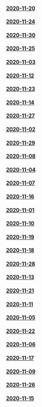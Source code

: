 #### [2020-11-20](2020-11-20)
#### [2020-11-24](2020-11-24)
#### [2020-11-30](2020-11-30)
#### [2020-11-25](2020-11-25)
#### [2020-11-03](2020-11-03)
#### [2020-11-12](2020-11-12)
#### [2020-11-23](2020-11-23)
#### [2020-11-14](2020-11-14)
#### [2020-11-27](2020-11-27)
#### [2020-11-02](2020-11-02)
#### [2020-11-29](2020-11-29)
#### [2020-11-08](2020-11-08)
#### [2020-11-04](2020-11-04)
#### [2020-11-07](2020-11-07)
#### [2020-11-16](2020-11-16)
#### [2020-11-01](2020-11-01)
#### [2020-11-10](2020-11-10)
#### [2020-11-19](2020-11-19)
#### [2020-11-18](2020-11-18)
#### [2020-11-28](2020-11-28)
#### [2020-11-13](2020-11-13)
#### [2020-11-21](2020-11-21)
#### [2020-11-11](2020-11-11)
#### [2020-11-05](2020-11-05)
#### [2020-11-22](2020-11-22)
#### [2020-11-06](2020-11-06)
#### [2020-11-17](2020-11-17)
#### [2020-11-09](2020-11-09)
#### [2020-11-26](2020-11-26)
#### [2020-11-15](2020-11-15)
